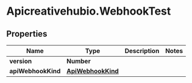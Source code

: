 # Apicreativehubio.WebhookTest

## Properties
Name | Type | Description | Notes
------------ | ------------- | ------------- | -------------
**version** | **Number** |  | 
**apiWebhookKind** | [**ApiWebhookKind**](ApiWebhookKind.md) |  | 


